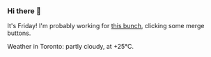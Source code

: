 ### Hi there :wave:

It's Friday! I'm probably working for [this bunch](https://github.com/kohofinancial), clicking some merge buttons.

Weather in Toronto: partly cloudy, at +25°C.

